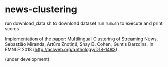 # news-clustering

run download_data.sh to download dataset
run run.sh to execute and print scores

Implementation of the paper: Multilingual Clustering of Streaming News, Sebastião Miranda, Artūrs Znotiņš, Shay B. Cohen, Guntis Barzdins, In EMNLP 2018 (http://aclweb.org/anthology/D18-1483)

(under development)
